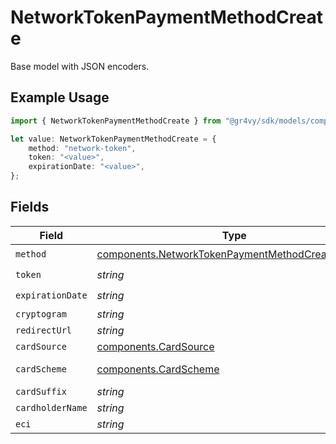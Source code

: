 # NetworkTokenPaymentMethodCreate

Base model with JSON encoders.

## Example Usage

```typescript
import { NetworkTokenPaymentMethodCreate } from "@gr4vy/sdk/models/components";

let value: NetworkTokenPaymentMethodCreate = {
    method: "network-token",
    token: "<value>",
    expirationDate: "<value>",
};
```

## Fields

| Field                                                                                                                | Type                                                                                                                 | Required                                                                                                             | Description                                                                                                          |
| -------------------------------------------------------------------------------------------------------------------- | -------------------------------------------------------------------------------------------------------------------- | -------------------------------------------------------------------------------------------------------------------- | -------------------------------------------------------------------------------------------------------------------- |
| `method`                                                                                                             | [components.NetworkTokenPaymentMethodCreateMethod](../../models/components/networktokenpaymentmethodcreatemethod.md) | :heavy_check_mark:                                                                                                   | N/A                                                                                                                  |
| `token`                                                                                                              | *string*                                                                                                             | :heavy_check_mark:                                                                                                   | N/A                                                                                                                  |
| `expirationDate`                                                                                                     | *string*                                                                                                             | :heavy_check_mark:                                                                                                   | N/A                                                                                                                  |
| `cryptogram`                                                                                                         | *string*                                                                                                             | :heavy_minus_sign:                                                                                                   | N/A                                                                                                                  |
| `redirectUrl`                                                                                                        | *string*                                                                                                             | :heavy_minus_sign:                                                                                                   | N/A                                                                                                                  |
| `cardSource`                                                                                                         | [components.CardSource](../../models/components/cardsource.md)                                                       | :heavy_minus_sign:                                                                                                   | N/A                                                                                                                  |
| `cardScheme`                                                                                                         | [components.CardScheme](../../models/components/cardscheme.md)                                                       | :heavy_minus_sign:                                                                                                   | An enumeration.                                                                                                      |
| `cardSuffix`                                                                                                         | *string*                                                                                                             | :heavy_minus_sign:                                                                                                   | N/A                                                                                                                  |
| `cardholderName`                                                                                                     | *string*                                                                                                             | :heavy_minus_sign:                                                                                                   | N/A                                                                                                                  |
| `eci`                                                                                                                | *string*                                                                                                             | :heavy_minus_sign:                                                                                                   | N/A                                                                                                                  |